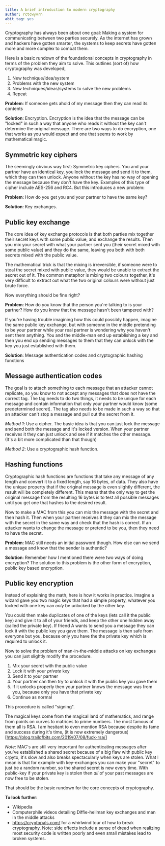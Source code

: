 ```yaml
---
title: A brief introduction to modern cryptography
author: rctcwyvrn
abit_tag: yes
---
```


Cryptography has always been about one goal: Making a system for communicating between two parties securely. As the internet has grown and hackers have gotten smarter, the systems to keep secrets have gotten more and more complex to combat them.



Here is a basic rundown of the foundational concepts in cryptography in terms of the problem they aim to solve. This outlines (sort of) how cryptography was developed, 

1. New technique/idea/system
2. Problems with the new system
3. New techniques/ideas/systems to solve the new problems
4. Repeat



**Problem**: If someone gets ahold of my message then they can read its contents

**Solution**: Encryption. Encryption is the idea that the message can be "locked" in such a way that anyone who reads it without the key can't determine the original message. There are two ways to do encryption, one that works as you would expect and one that seems to work by mathematical magic.



Symmetric key ciphers
---

The seemingly obvious way first: Symmetric key ciphers. You and your partner have an identical key, you lock the message and send it to them, which they can then unlock. Anyone without the key has no way of opening the message because they don't have the key. Examples of this type of cipher include AES-256 and RC4. But this introduces a new problem:



**Problem**: How do you get you and your partner to have the same key?

**Solution**: Key exchanges. 



Public key exchange
----

The core idea of key exchange protocols is that both parties mix together their secret keys with some public value, and exchange the results. Then you mix your secret with what your partner sent you (their secret mixed with some public value) and they do the same, leaving you both with both secrets mixed with the public value. 

The mathematical trick is that the mixing is irreversible, if someone were to steal the secret mixed with public value, they would be unable to extract the secret out of it. The common metaphor is mixing two colours together, it's very difficult to extract out what the two original colours were without just brute force.



Now everything should be fine right?  

**Problem**: How do you know that the person you're talking to is your partner? How do you know that the message hasn't been tampered with? 

If you're having trouble imagining how this could possibly happen, imagine the same public key exchange, but with someone in the middle pretending to be your partner while your real partner is wondering why you haven't sent them anything. You and the middle-man end up establishing a key and then you end up sending messages to them that they can unlock with the key you just established with them.



**Solution**: Message authentication codes and cryptographic hashing functions



Message authentication codes
----

The goal is to attach something to each message that an attacker cannot replicate, so you know to not accept any messages that does not have the correct tag. The tag needs to do two things, it needs to be unique for each message and contain information that only your partner would know (some predetermined secret). The tag also needs to be made in such a way so that an attacker can't stop a message and pull out the secret from it.



_Method 1_: Use a cipher. The basic idea is that you can just lock the message and send both the message and it's locked version. When your partner receives it they can just unlock and see if it matches the other message. (It's a bit more complicated than that though)



_Method 2_: Use a cryptographic hash function.

Hashing functions
----

Cryptographic hash functions are functions that take any message of any length and convert it to a fixed length, say 16 bytes, of data. They also have the unique property that if the original message is even slightly different, the result will be completely different. This means that the only way to get the original message from the resulting 16 bytes is to test all possible messages until you get one that hashes to the desired result. 



Now to make a MAC from this you can mix the message with the secret and then hash it. Then when your partner receives it they can mix the message with the secret in the same way and check that the hash is correct. If an attacker wants to change the message or pretend to be you, then they need to have the secret.



**Problem**: MAC still needs an initial password though. How else can we send a message and know that the sender is authentic?



**Solution**: Remember how I mentioned there were two ways of doing encryption? The solution to this problem is the other form of encryption, public key based encryption.



Public key encryption
----

Instead of explaining the math, here is how it works in practice. Imagine a wizard gave you two magic keys that had a simple property, whatever you locked with one key can _only_ be unlocked by the other key. 

You could then make duplicates of one of the keys (lets call it the public key) and give it to all of your friends, and keep the other one hidden away (called the private key). If friend A wants to send you a message they can lock it with the public key you gave them. The message is then safe from everyone but you, because only you have the the private key which is required to unlock it.



Now to solve the problem of man-in-the-middle attacks on key exchanges you can just slightly modify the procedure.

1. Mix your secret with the public value
2. Lock it with your _private_ key
3. Send it to your partner
4. Your partner can then try to unlock it with the public key you gave them
5. If it unlocks properly then your partner knows the message was from you, because only you have that private key
6. Continue as normal

This procedure is called "signing".



The magical keys come from the magical land of mathematics, and range from points on curves to matrices to prime numbers. The most famous of them all is RSA. I am hesitant to even mention RSA because despite its fame and success during it's time, (it is now extremely dangerous)[https://blog.trailofbits.com/2019/07/08/fuck-rsa/]



_Note_: MAC's are still very important for authenticating messages after you've established a shared secret because of a big flaw with public key crpyto, it's slow and also breaks spectacularly when keys are stolen. What I mean is that for example with key-exchanges you can make your "secret" to just be a random number, so the shared secret is new every time. With public-key if your private key is stolen then _all_ of your past messages are now free to be stolen.



That should be the basic rundown for the core concepts of cryptography.





**To look further**:

- Wikipedia
- Computerphile videos detailing Diffie-hellman key exchanges and man in the middle attacks
- https://cryptopals.com/ for a whirlwind tour of how to break cryptography. Note: side effects include a sense of dread when realizing most security code is written poorly and even small mistakes lead to broken systems.